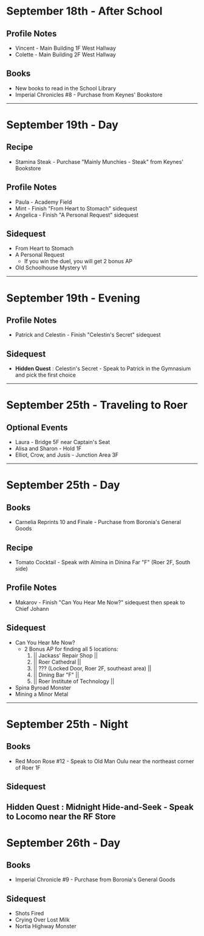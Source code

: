 # September 18th - After School
## Profile Notes
- Vincent - Main Building 1F West Hallway
- Colette - Main Building 2F West Hallway
## Books
- New books to read in the School Library
- Imperial Chronicles #8 - Purchase from Keynes' Bookstore
----------------------------------------------------------------------------------
# September 19th - Day
## Recipe
- Stamina Steak - Purchase "Mainly Munchies - Steak" from Keynes' Bookstore
## Profile Notes
- Paula - Academy Field
- Mint - Finish "From Heart to Stomach" sidequest
- Angelica - Finish "A Personal Request" sidequest
## Sidequest
- From Heart to Stomach
- A Personal Request
  - If you win the duel, you will get 2 bonus AP
- Old Schoolhouse Mystery VI
----------------------------------------------------------------------------------
# September 19th - Evening
## Profile Notes
- Patrick and Celestin - Finish "Celestin's Secret" sidequest
## Sidequest
- **Hidden Quest** : Celestin's Secret - Speak to Patrick in the Gymnasium and pick the first choice
----------------------------------------------------------------------------------
# September 25th - Traveling to Roer
## Optional Events
- Laura - Bridge 5F near Captain's Seat
- Alisa and Sharon - Hold 1F
- Elliot, Crow, and Jusis - Junction Area 3F
----------------------------------------------------------------------------------
# September 25th - Day
## Books
- Carnelia Reprints 10 and Finale - Purchase from Boronia's General Goods
## Recipe
- Tomato Cocktail - Speak with Almina in Dinina Far "F" (Roer 2F, South side)
## Profile Notes
- Makarov - Finish "Can You Hear Me Now?" sidequest then speak to Chief Johann
## Sidequest
- Can You Hear Me Now?
  - 2 Bonus AP for finding all 5 locations:
    1. || Jackass' Repair Shop ||
    2. || Roer Cathedral ||
    3. || ??? (Locked Door, Roer 2F, southeast area) ||
    4. || Dining Bar "F" ||
    5. || Roer Institute of Technology ||
- Spina Byroad Monster
- Mining a Minor Metal
----------------------------------------------------------------------------------
# September 25th - Night
## Books
- Red Moon Rose #12 - Speak to Old Man Oulu near the northeast corner of Roer 1F
## Sidequest
**Hidden Quest** : Midnight Hide-and-Seek - Speak to Locomo near the RF Store
----------------------------------------------------------------------------------
# September 26th - Day
## Books
- Imperial Chronicle #9 - Purchase from Boronia's General Goods
## Sidequest
- Shots Fired
- Crying Over Lost Milk
- Nortia Highway Monster